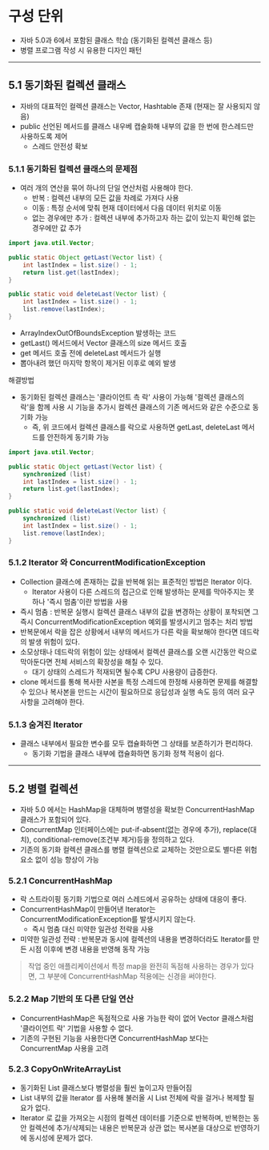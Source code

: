 구성 단위
==

- 자바 5.0과 6에서 포함된 클래스 학습 (동기화된 컬렉션 클래스 등)
- 병렬 프로그램 작성 시 유용한 디자인 패턴

---

## 5.1 동기화된 컬렉션 클래스

- 자바의 대표적인 컬렉션 클래스는 Vector, Hashtable 존재 (현재는 잘 사용되지 않음)
- public 선언된 메서드를 클래스 내우베 캡술화해 내부의 값을 한 번에 한스레드만 사용하도록 제어
    - 스레드 안전성 확보

### 5.1.1 동기화된 컬렉션 클래스의 문제점

- 여러 개의 연산을 묶어 하나의 단일 연산처럼 사용해야 한다.
    - 반복 : 컬렉션 내부의 모든 값을 차례로 가져다 사용
    - 이동 : 특정 순서에 맞춰 현재 데이터에서 다음 데이터 위치로 이동
    - 없는 경우에만 추가 : 컬렉션 내부에 추가하고자 하는 값이 있는지 확인해 없는 경우에만 값 추가

```java
import java.util.Vector;

public static Object getLast(Vector list) {
	int lastIndex = list.size() - 1;
	return list.get(lastIndex);
}

public static void deleteLast(Vector list) {
	int lastIndex = list.size() - 1;
	list.remove(lastIndex);
}
```

- ArrayIndexOutOfBoundsException 발생하는 코드
- getLast() 메서드에서 Vector 클래스의 size 메서드 호출
- get 메서드 호출 전에 deleteLast 메서드가 실행
- 뽑아내려 했던 마지막 항목이 제거된 이후로 예외 발생

해결방법

- 동기화된 컬렉션 클래스는 '클라이언트 측 락' 사용이 가능해 '컬렉션 클래스의 락'을 함께 사용 시 기능을 추가시 컬렉션 클래스의 기존 메서드와 같은 수준으로 동기화 가능
    - 즉, 위 코드에서 컬렉션 클래스를 락으로 사용하면 getLast, deleteLast 메서드를 안전하게 동기화 가능

```java
import java.util.Vector;

public static Object getLast(Vector list) {
	synchronized (list)
	int lastIndex = list.size() - 1;
	return list.get(lastIndex);
}

public static void deleteLast(Vector list) {
	synchronized (list)
	int lastIndex = list.size() - 1;
	list.remove(lastIndex);
}
```

### 5.1.2 Iterator 와 ConcurrentModificationException

- Collection 클래스에 존재하는 값을 반복해 읽는 표준적인 방법은 Iterator 이다.
    - Iterator 사용이 다른 스레드의 접근으로 인해 발생하는 문제를 막아주지는 못하나 '즉시 멈춤'이란 방법을 사용
- 즉시 멈춤 : 반복문 실행시 컬렉션 클래스 내부의 값을 변경하는 상황이 포착되면 그 즉시 ConcurrentModificationException 예외를 발생시키고 멈추는 처리 방법
- 반복문에서 락을 잡은 상황에서 내부의 메서드가 다른 락을 확보해야 한다면 데드락의 발생 위험이 있다.
- 소모상태나 데드락의 위험이 있는 상태에서 컬렉션 클래스를 오랜 시간동안 락으로 막아둔다면 전체 서비스의 확장성을 해칠 수 있다.
    - 대기 상태의 스레드가 적재되면 될수록 CPU 사용량이 급증한다.
- clone 메서드를 통해 복사한 사본을 특정 스레드에 한정해 사용하면 문제를 해결할 수 있으나 복사본을 만드는 시간이 필요하므로 응답성과 실행 속도 등의 여러 요구 사항을 고려해야 한다.

### 5.1.3 숨겨진 Iterator

- 클래스 내부에서 필요한 변수를 모두 캡슐화하면 그 상태를 보존하기가 편리하다.
    - 동기화 기법을 클래스 내부에 캡슐화하면 동기화 정책 적용이 쉽다.

---

## 5.2 병렬 컬렉션

- 자바 5.0 에서는 HashMap을 대체하며 병렬성을 확보한 ConcurrentHashMap 클래스가 포함되어 있다.
- ConcurrentMap 인터페이스에는 put-if-absent(없는 경우에 추가), replace(대치), conditional-remove(조건부 제거)등을 정의하고 있다.
- 기존의 동기화 컬렉션 클래스를 병렬 컬렉션으로 교체하는 것만으로도 별다른 위험 요소 없이 성능 향상이 가능

### 5.2.1 ConcurrentHashMap

- 락 스트라이핑 동기화 기법으로 여러 스레드에서 공유하는 상태에 대응이 좋다.
- ConcurrentHashMap이 만들어낸 Iterator는 ConcurrentModificationException를 발생시키지 않는다.
    - 즉시 멈춤 대신 미약한 일관성 전략을 사용
- 미약한 일관성 전략 : 반복문과 동시에 컬렉션의 내용을 변경하더라도 Iterator를 만든 시점 이후에 변경 내용을 반영해 동작 가능

> 작업 중인 애플리케이션에서 특정 map을 완전히 독점해 사용하는 경우가 있다면, 그 부분에 ConcurrentHashMap 적용에는 신경을 써야한다.

### 5.2.2 Map 기반의 또 다른 단일 연산

- ConcurrentHashMap은 독점적으로 사용 가능한 락이 없어 Vector 클래스처럼 '클라이언트 락' 기법을 사용할 수 없다.
- 기존의 구현된 기능을 사용한다면 ConcurrentHashMap 보다는 ConcurrentMap 사용을 고려

### 5.2.3 CopyOnWriteArrayList

- 동기화된 List 클래스보다 병렬성을 훨씬 높이고자 만들어짐
- List 내부의 값을 Iterator 를 사용해 불러올 시 List 전체에 락을 걸거나 복제할 필요가 없다.
- Iterator 로 값을 가져오는 시점의 컬렉션 데이터를 기준으로 반복하며, 반복한는 동안 컬렉션에 추가/삭제되는 내용은 반복문과 상관 없는 복사본을 대상으로 반영하기에 동시성에 문제가 없다.